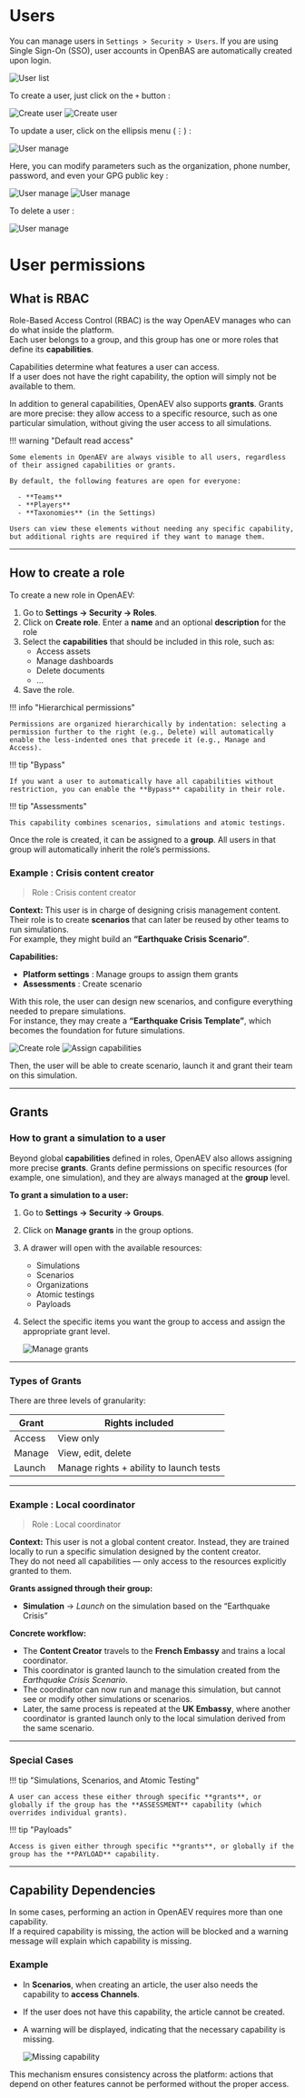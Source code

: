 # Users

You can manage users in `Settings > Security > Users`. If you are using Single Sign-On (SSO), user accounts in OpenBAS are automatically created upon login.

![User list](assets/user-list.png)

To create a user, just click on the `+` button :

![Create user](assets/user-creation.png)
![Create user](assets/user-creation-input.png)

To update a user, click on the ellipsis menu (⋮) : 

![User manage](assets/user-update.png)

Here, you can modify parameters such as the organization, phone number, password, and even your GPG public key : 

![User manage](assets/user-update-input.png)
![User manage](assets/user-update-pwd.png)

To delete a user : 

![User manage](assets/user-delete.png)


# User permissions

## What is RBAC

Role-Based Access Control (RBAC) is the way OpenAEV manages who can do what inside the platform.  
Each user belongs to a group, and this group has one or more roles that define its **capabilities**.

Capabilities determine what features a user can access.  
If a user does not have the right capability, the option will simply not be available to them.

In addition to general capabilities, OpenAEV also supports **grants**. Grants are more precise: they allow access to a specific resource, such as one particular simulation, without giving the user access to all simulations.

!!! warning "Default read access"

    Some elements in OpenAEV are always visible to all users, regardless of their assigned capabilities or grants.
    
    By default, the following features are open for everyone:
      
      - **Teams**
      - **Players**
      - **Taxonomies** (in the Settings)
    
    Users can view these elements without needing any specific capability, but additional rights are required if they want to manage them.

--- 

## How to create a role

To create a new role in OpenAEV:

1. Go to **Settings → Security → Roles**.
2. Click on **Create role**. Enter a **name** and an optional **description** for the role
3. Select the **capabilities** that should be included in this role, such as:
    - Access assets
    - Manage dashboards
    - Delete documents
    - ...
4. Save the role.

!!! info "Hierarchical permissions"

    Permissions are organized hierarchically by indentation: selecting a permission further to the right (e.g., Delete) will automatically enable the less-indented ones that precede it (e.g., Manage and Access).


!!! tip "Bypass"

    If you want a user to automatically have all capabilities without restriction, you can enable the **Bypass** capability in their role.


!!! tip "Assessments"

    This capability combines scenarios, simulations and atomic testings. 

Once the role is created, it can be assigned to a **group**. All users in that group will automatically inherit the role’s permissions.

### Example : Crisis content creator

> Role : Crisis content creator

**Context:** This user is in charge of designing crisis management content. Their role is to create **scenarios** that can later be reused by other teams to run simulations.  
For example, they might build an **“Earthquake Crisis Scenario”**.

**Capabilities:**

- **Platform settings** : Manage groups to assign them grants
- **Assessments** : Create scenario

With this role, the user can design new scenarios, and configure everything needed to prepare simulations.  
For instance, they may create a **“Earthquake Crisis Template”**, which becomes the foundation for future simulations.

![Create role](assets/create-role.png)
![Assign capabilities](assets/assign-capabilities.png)

Then, the user will be able to create scenario, launch it and grant their team on this simulation.

---

## Grants

### How to grant a simulation to a user

Beyond global **capabilities** defined in roles, OpenAEV also allows assigning more precise **grants**. Grants define permissions on specific resources (for example, one simulation), and they are always managed at the **group** level.

**To grant a simulation to a user:**

1. Go to **Settings → Security → Groups**.
2. Click on **Manage grants** in the group options.
3. A drawer will open with the available resources:
    - Simulations
    - Scenarios
    - Organizations
    - Atomic testings
    - Payloads
4. Select the specific items you want the group to access and assign the appropriate grant level.

   ![Manage grants](assets/manage-grants.png)

---

### Types of Grants

There are three levels of granularity:

| Grant   | Rights included                           |
|---------|-------------------------------------------|
| Access  | View only                                 |
| Manage  | View, edit, delete                        |
| Launch  | Manage rights + ability to launch tests   |

---

### Example : Local coordinator


> Role : Local coordinator


**Context:** This user is not a global content creator. Instead, they are trained locally to run a specific simulation designed by the content creator.  
They do not need all capabilities — only access to the resources explicitly granted to them.

**Grants assigned through their group:**

- **Simulation** → *Launch* on the simulation based on the “Earthquake Crisis”

**Concrete workflow:**

- The **Content Creator** travels to the **French Embassy** and trains a local coordinator.
- This coordinator is granted launch to the simulation created from the *Earthquake Crisis Scenario*.
- The coordinator can now run and manage this simulation, but cannot see or modify other simulations or scenarios.
- Later, the same process is repeated at the **UK Embassy**, where another coordinator is granted launch only to the local simulation derived from the same scenario.

---

### Special Cases

!!! tip "Simulations, Scenarios, and Atomic Testing"

    A user can access these either through specific **grants**, or globally if the group has the **ASSESSMENT** capability (which overrides individual grants).

!!! tip "Payloads"

    Access is given either through specific **grants**, or globally if the group has the **PAYLOAD** capability.

    
---
## Capability Dependencies

In some cases, performing an action in OpenAEV requires more than one capability.  
If a required capability is missing, the action will be blocked and a warning message will explain which capability is missing.

### Example

- In **Scenarios**, when creating an article, the user also needs the capability to **access Channels**.
- If the user does not have this capability, the article cannot be created.
- A warning will be displayed, indicating that the necessary capability is missing.

  ![Missing capability](assets/warning-missing-capabilities.png)

This mechanism ensures consistency across the platform: actions that depend on other features cannot be performed without the proper access.

